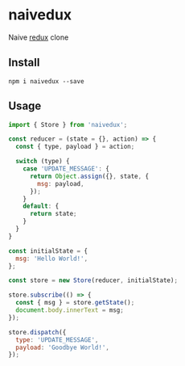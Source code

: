 # naivedux
Naive [redux](https://github.com/reactjs/redux) clone

## Install
```
npm i naivedux --save
```

## Usage
```js
import { Store } from 'naivedux';

const reducer = (state = {}, action) => {
  const { type, payload } = action;

  switch (type) {
    case 'UPDATE_MESSAGE': {
      return Object.assign({}, state, {
        msg: payload,
      });
    }
    default: {
      return state;
    }
  }
}

const initialState = {
  msg: 'Hello World!',
};

const store = new Store(reducer, initialState);

store.subscribe(() => {
  const { msg } = store.getState();
  document.body.innerText = msg;
});

store.dispatch({
  type: 'UPDATE_MESSAGE',
  payload: 'Goodbye World!',
});
```
